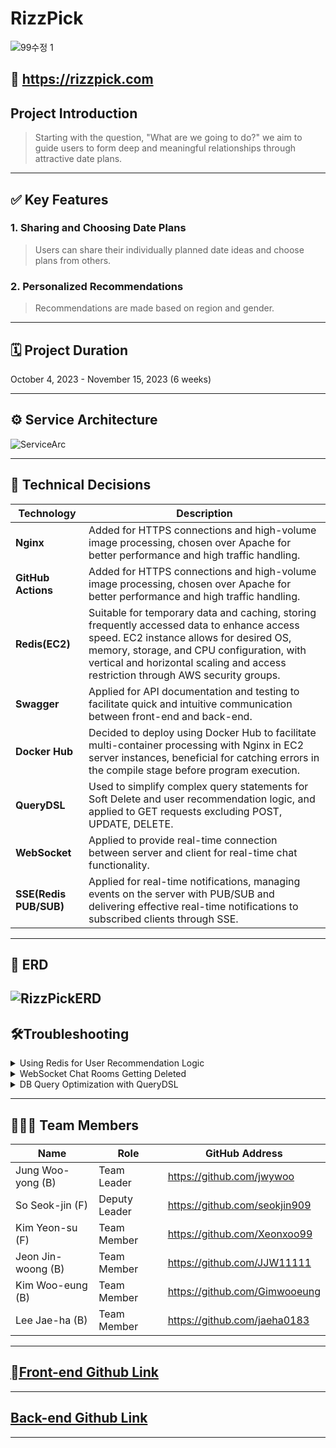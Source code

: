 # RizzPick

![99수정 1](https://github.com/RizzPick/RizzPick-backend/assets/114673187/e29caf7a-d3df-4d45-9c4e-5295a53d3e4d)

## 📎 https://rizzpick.com

## Project Introduction

> Starting with the question, "What are we going to do?" we aim to guide users to form deep and meaningful relationships through attractive date plans.
---
## ✅ Key Features

### **1. Sharing and Choosing Date Plans**
> Users can share their individually planned date ideas and choose plans from others.

### **2. Personalized Recommendations**

> Recommendations are made based on region and gender.

---
## 🗓 Project Duration
October 4, 2023 - November 15, 2023 (6 weeks)

---
## ⚙️ Service Architecture
![ServiceArc](https://github.com/RizzPick/RizzPick-backend/assets/114673187/8279253d-1b33-454b-ab92-b62182f049b2)

---
## 💬 Technical Decisions

| Technology             | Description                                                                                                                                                                                                                                       |
|------------------|--------------------------------------------------------------------------------------------------------------------------------------------------------------------------------------------------------------------------------------------|
| **Nginx**        | Added for HTTPS connections and high-volume image processing, chosen over Apache for better performance and high traffic handling.                                             |
| **GitHub Actions** | Added for HTTPS connections and high-volume image processing, chosen over Apache for better performance and high traffic handling.                                                                              |
| **Redis(EC2)**   | Suitable for temporary data and caching, storing frequently accessed data to enhance access speed. EC2 instance allows for desired OS, memory, storage, and CPU configuration, with vertical and horizontal scaling and access restriction through AWS security groups. |
| **Swagger**      | Applied for API documentation and testing to facilitate quick and intuitive communication between front-end and back-end.                                                          |
| **Docker Hub**   | Decided to deploy using Docker Hub to facilitate multi-container processing with Nginx in EC2 server instances, beneficial for catching errors in the compile stage before program execution.                                       |
| **QueryDSL**     | Used to simplify complex query statements for Soft Delete and user recommendation logic, and applied to GET requests excluding POST, UPDATE, DELETE.                                                                      |
| **WebSocket**    | Applied to provide real-time connection between server and client for real-time chat functionality.                                                                                                                                                        |
| **SSE(Redis PUB/SUB)** | Applied for real-time notifications, managing events on the server with PUB/SUB and delivering effective real-time notifications to subscribed clients through SSE.                                       |


---
## 📑 ERD
![RizzPickERD](https://github.com/RizzPick/RizzPick-backend/assets/114673187/89789c7e-8db7-492f-ad79-8dbea7e79331)
---
## 🛠Troubleshooting

<details>
<summary>Using Redis for User Recommendation Logic</summary>
<div markdown="2">

> Problem

To create a user recommendation logic, we planned to manage it by creating an entity called Recommendations. However, adding Recommendations per user was expected to generate too many queries in MySQL and send too many requests.

> Solution Attempt


By utilizing Redis, we stored the Recommendations entity created at user login and deleted it after a certain period or when the user logs out. However, even with Redis, the user profile had to be re-queried from MySQL. Storing user profiles in Redis caused issues with profile retrieval, and without definitive user recommendation filters within the MVP, there was no service or efficiency reason to use Redis.


> Solution

Use MySQL queries until user-specific settings for the user recommendation API are established.

</div>
</details>

<details>
<summary>WebSocket Chat Rooms Getting Deleted</summary>
<div markdown="3">

> Problem

While implementing real-time chat functionality using WebSocket, chat rooms in Redis were unexpectedly getting deleted or specific users were getting removed from chat rooms.


> Solution Attempt


The backend alone was insufficient to pinpoint the problem, so we began collaborating with the front-end team, mutually reviewing code to find the cause. Based on error logs, we conducted searches and consulted ChatGPT for resolution.

> Solution


From the error logs, a CustomException was observed in the validateChatRoomId method of ChatRoomService, indicating an issue with ChatRoomId validation.

```java
com.willyoubackend.global.exception.CustomException: null
        at com.willyoubackend.domain.websocket.service.ChatRoomService.validateChatRoomId(ChatRoomService.java:132) ...
        ...
        at java.base/java.lang.Thread.run(Thread.java:833) ...
```


The log showed that a CustomException occurred in the validateChatRoomId method of ChatRoomService. This method checks the validity of ChatRoomId, indicating an issue with this validation.

The key to solving the problem was modifying the ChatRoomId validation code below:

```java
// chatRoomId validation method
private void validateChatRoomId(Long chatRoomId) {
        if (chatRoomId == null) {
        throw new CustomException(ErrorCode.INVALID_CHATROOM_ID);
        }
        }
   ```

Temporarily removing this validation resolved the issue. Additionally, switching from Redis to MySQL for chat room data storage, considering Redis's volatility.

</div>
</details>

<details>
<summary>DB Query Optimization with QueryDSL</summary>
<div markdown="4">

> Problem

1. Long and inflexible query statements when fetching user lists using JPA.
2. Complex and variable requests for specific query retrievals.

> Solution Attempt

1. To address the issue, we introduced QueryDSL to write more concise and flexible query statements. While the code readability and flexibility improved, the query length remained similar to using only JPA.

> Solution

1. Optimized queries using QueryDSL's leftJoin and fetchJoin, reducing the number of executed queries by retrieving necessary data in a single query.
</div>
</details>

---

## 🧑🏻‍💻 Team Members

| Name      | Role  | GitHub Address                         |
|---------|-----|-------------------------------|
| Jung Woo-yong (B)	 | Team Leader	  | https://github.com/jwywoo     |
| So Seok-jin (F) | Deputy Leader	 | https://github.com/seokjin909    |
| Kim Yeon-su (F)	 | Team Member	  | https://github.com/Xeonxoo99    |
| Jeon Jin-woong (B)	 | Team Member	  | https://github.com/JJW11111   |
| Kim Woo-eung (B) | Team Member	  | https://github.com/Gimwooeung |
| Lee Jae-ha (B) | Team Member	  | https://github.com/jaeha0183  |


---
## [Front-end Github Link](https://github.com/RizzPick/RizzPick-frontEnd)

---
## [Back-end Github Link](https://github.com/RizzPick/RizzPick-backend)

---

